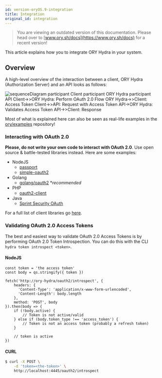```yaml
---
id: version-oryOS.9-integration
title: Integration
original_id: integration
---
```


> You are viewing an outdated version of this documentation. Please head over
> to [www.ory.sh/docs](https://www.ory.sh/docs) for a recent version!

This article explains how you to integrate ORY Hydra in your system.

<!-- toc -->

## Overview

A high-level overview of the interaction between a client, ORY Hydra
(Authorization Server) and an API looks as follows:

![`sequenceDiagram
  participant Client
  participant ORY Hydra
  participant API
  Client->>ORY Hydra: Perform OAuth 2.0 Flow
  ORY Hydra->>Client: Access Token
  Client->>API: Request with Access Token
  API->ORY Hydra: Validates Access Token
  API->>Client: Response`](../../images/docs/hydra/basic-oauth2-system.png)

Most of what is explained here can also be seen as real-life examples in the
[ory/examples](https://github.com/ory/examples) repository!

### Interacting with OAuth 2.0

**Please, do not write your own code to interact with OAuth 2.0**. Use open
source & battle-tested libraries instead. Here are some examples:

- NodeJS
  - [passport](http://www.passportjs.org/)
  - [simple-oauth2](https://github.com/lelylan/simple-oauth2)
- Golang
  - [golang/oauth2](https://github.com/golang/oauth2) \*_recommended_
- PHP
  - [oauth2-client](https://github.com/thephpleague/oauth2-client)
- Java
  - [Sprint Security OAuth](https://spring.io/projects/spring-security-oauth)

For a full list of client libraries go [here](https://oauth.net/code/).

### Validating OAuth 2.0 Access Tokens

The best and easiest way to validate OAuth 2.0 Access Tokens is by performing
OAuth 2.0 Token Introspection. You can do this with the CLI
`hydra token introspect <token>`.

#### NodeJS

```
const token = 'the access token'
const body = qs.stringify({ token })

fetch('http://ory-hydra/oauth2/introspect', {
    headers: {
      'Content-Type': 'application/x-www-form-urlencoded',
      'Content-Length': body.length
    },
    method: 'POST', body
}).then(body => {
    if (!body.active) {
        // Token is not active/valid
    } else if (body.token_type !== 'access_token') {
        // Token is not an access token (probably a refresh token)
    }

    // token is active
})
```

#### CURL

```bash
$ curl -X POST \
    -d 'token=<the-token>' \
    http://localhost:4445/oauth2/introspect
```
